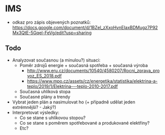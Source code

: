 # IMS
* odkaz pro zápis objevených poznatků: https://docs.google.com/document/d/1BZel_zXxoHvnEIaxBDMugz7P92Mx3QtE-5Gqel-FeVg/edit?usp=sharing
## Todo
* Analyzovat současnou (a minulou?) situaci:
    * Poměr zdrojů energie + současná spotřeba + současná výroba
        * http://www.eru.cz/documents/10540/4580207/Rocni_zprava_provoz_ES_2018.pdf
        * https://www.mpo.cz/assets/cz/energetika/statistika/elektrina-a-teplo/2019/1/Elektrina---teplo-2010-2017.pdf
    * Současná uhlíková stopa
    * Současné plány a trendy
* Vybrat jeden plán a nasimulovat ho (+ případně udělat jeden extrémnější? - Jaký?)
* Interpretovat výsledky: 
    * Co se stane s uhlíkovou stopou?
    * Co se stane s poměrem spotřebované a produkované elektřiny?
    * Etc? 

